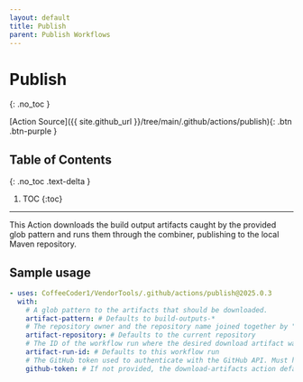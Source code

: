```yaml
---
layout: default
title: Publish
parent: Publish Workflows
---
```


# Publish
{: .no_toc }

[Action Source]({{ site.github_url }}/tree/main/.github/actions/publish){: .btn .btn-purple }

## Table of Contents
{: .no_toc .text-delta }

1. TOC
{:toc}

---

This Action downloads the build output artifacts caught by the provided glob pattern and runs them through the combiner, publishing to the local Maven repository.

## Sample usage

```yml
- uses: CoffeeCoder1/VendorTools/.github/actions/publish@2025.0.3
  with:
    # A glob pattern to the artifacts that should be downloaded.
    artifact-pattern: # Defaults to build-outputs-*
    # The repository owner and the repository name joined together by "/".
    artifact-repository: # Defaults to the current repository
    # The ID of the workflow run where the desired download artifact was uploaded from.
    artifact-run-id: # Defaults to this workflow run
    # The GitHub token used to authenticate with the GitHub API. Must have read access to the repository that you are downloading artifacts from.
    github-token: # If not provided, the download-artifacts action defaults to the token for this run (can only download artifacts from the same run).
```
